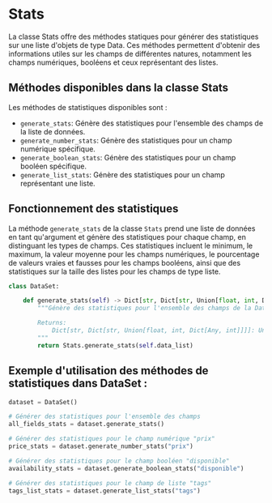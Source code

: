 #  Stats

La classe Stats offre des méthodes statiques pour générer des statistiques sur une liste d'objets de type Data. Ces méthodes permettent d'obtenir des informations utiles sur les champs de différentes natures, notamment les champs numériques, booléens et ceux représentant des listes.

## Méthodes disponibles dans la classe Stats

Les méthodes de statistiques disponibles sont :

- `generate_stats`: Génère des statistiques pour l'ensemble des champs de la liste de données.
- `generate_number_stats`: Génère des statistiques pour un champ numérique spécifique.
- `generate_boolean_stats`: Génère des statistiques pour un champ booléen spécifique.
- `generate_list_stats`: Génère des statistiques pour un champ représentant une liste.

## Fonctionnement des statistiques

La méthode `generate_stats` de la classe `Stats` prend une liste de données en tant qu'argument et génère des statistiques pour chaque champ, en distinguant les types de champs. Ces statistiques incluent le minimum, le maximum, la valeur moyenne pour les champs numériques, le pourcentage de valeurs vraies et fausses pour les champs booléens, ainsi que des statistiques sur la taille des listes pour les champs de type liste.

```python
class DataSet:

    def generate_stats(self) -> Dict[str, Dict[str, Union[float, int, Dict[Any, int]]]]:
        """Génère des statistiques pour l'ensemble des champs de la DataSet.

        Returns:
            Dict[str, Dict[str, Union[float, int, Dict[Any, int]]]]: Un dictionnaire contenant les statistiques pour chaque champ.
        """
        return Stats.generate_stats(self.data_list)
```

## Exemple d'utilisation des méthodes de statistiques dans DataSet :

```python
dataset = DataSet()

# Générer des statistiques pour l'ensemble des champs
all_fields_stats = dataset.generate_stats()

# Générer des statistiques pour le champ numérique "prix"
price_stats = dataset.generate_number_stats("prix")

# Générer des statistiques pour le champ booléen "disponible"
availability_stats = dataset.generate_boolean_stats("disponible")

# Générer des statistiques pour le champ de liste "tags"
tags_list_stats = dataset.generate_list_stats("tags")
```
